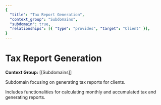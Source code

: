 ```yaml
---
{
  "title": "Tax Report Generation",
  "context_group": "Subdomains",
  "subdomain": true,
  "relationships": [{ "type": "provides", "target": "Client" }],
}
---
```


# Tax Report Generation

**Context Group:** [[Subdomains]]

Subdomain focusing on generating tax reports for clients.

Includes functionalities for calculating monthly and accumulated tax and generating reports.
